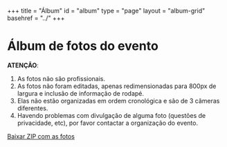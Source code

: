 +++
title = "Álbum"
id = "album"
type = "page"
layout = "album-grid"
basehref = "../"
+++

# Álbum de fotos do evento

**ATENÇÃO**:

  1. As fotos não são profissionais.
  2. As fotos não foram editadas, apenas redimensionadas para 800px de
     largura e inclusão de informação de rodapé.
  3. Elas não estão organizadas em ordem cronológica e são de 3 câmeras
     diferentes.
  4. Havendo problemas com divulgação de alguma foto (questões de
     privacidade, etc), por favor contactar a organização do evento.

<a class="btn btn-main" href="./pictures/2-r-day-album.zip" role="button">Baixar ZIP com as fotos</a>

</br>
</br>
